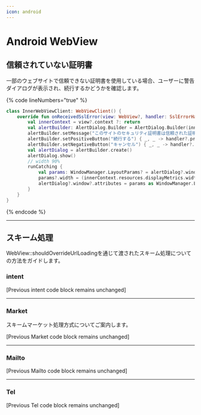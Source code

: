 ```yaml
---
icon: android
---
```


# Android WebView

## 信頼されていない証明書

一部のウェブサイトで信頼できない証明書を使用している場合、ユーザーに警告ダイアログが表示され、続行するかどうかを確認します。

{% code lineNumbers="true" %}
```kotlin
class InnerWebViewClient: WebViewClient() {
    override fun onReceivedSslError(view: WebView?, handler: SslErrorHandler?, error: SslError?) {
        val innerContext = view?.context ?: return
        val alertBuilder: AlertDialog.Builder = AlertDialog.Builder(innerContext)
        alertBuilder.setMessage("このサイトのセキュリティ証明書は信頼された証明書ではありません。\n\n続行しますか？")
        alertBuilder.setPositiveButton("続行する") { _, _ -> handler?.proceed() }
        alertBuilder.setNegativeButton("キャンセル") { _, _ -> handler?.cancel() }
        val alertDialog = alertBuilder.create()
        alertDialog.show()
        // width 90%
        runCatching {
            val params: WindowManager.LayoutParams? = alertDialog?.window?.attributes
            params?.width = (innerContext.resources.displayMetrics.widthPixels * 0.9).toInt()
            alertDialog?.window?.attributes = params as WindowManager.LayoutParams
        }
    }
}
```
{% endcode %}

***

## スキーム処理

WebView::shouldOverrideUrlLoadingを通じて渡されたスキーム処理についての方法をガイドします。

### intent

[Previous intent code block remains unchanged]

***

### Market

スキームマーケット処理方式についてご案内します。

[Previous Market code block remains unchanged]

***

### Mailto

[Previous Mailto code block remains unchanged]

***

### Tel

[Previous Tel code block remains unchanged]
